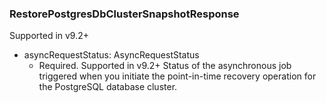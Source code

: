 ### RestorePostgresDbClusterSnapshotResponse
Supported in v9.2+

- asyncRequestStatus: AsyncRequestStatus
  - Required. Supported in v9.2+
  Status of the asynchronous job triggered when you initiate the point-in-time recovery operation for the PostgreSQL database cluster.
